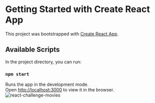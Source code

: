 # Getting Started with Create React App

This project was bootstrapped with [Create React App](https://github.com/facebook/create-react-app).

## Available Scripts

In the project directory, you can run:

### `npm start`

Runs the app in the development mode.\
Open [http://localhost:3000](http://localhost:3000) to view it in the browser.
![react-challenge-movies](https://user-images.githubusercontent.com/47254439/141348381-04f0ad10-770b-4559-9544-e1290bfcda1d.png)
